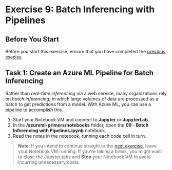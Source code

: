 # Exercise 9: Batch Inferencing with Pipelines

## Before You Start

Before you start this exercise, ensure that you have completed the [previous execise](ex8.md).

## Task 1: Create an Azure ML Pipeline for Batch Inferencing

Rather than *real-time inferencing* via a web service, many organizations rely on *batch inferencing*; in which large volumes of data are processed as a batch to get predictions from a model. With Azure ML, you can use a pipeline to accomplish this.

1. Start your Notebook VM and connect to **Jupyter** or **JupyterLab**.
2. In the **/azureml-primers/notebooks** folder, open the **09 - Batch Inferencing with Pipelines.ipynb** notebook.
3. Read the notes in the notebook, running each code cell in turn.

> **Note**: If you intend to continue straight to the [next exercise](ex10.md), leave your Notebook VM running. If you're taking a break, you might want to close the Jupyter tabs and **Stop** your Notebook VM to avoid incurring unnecessary costs.

